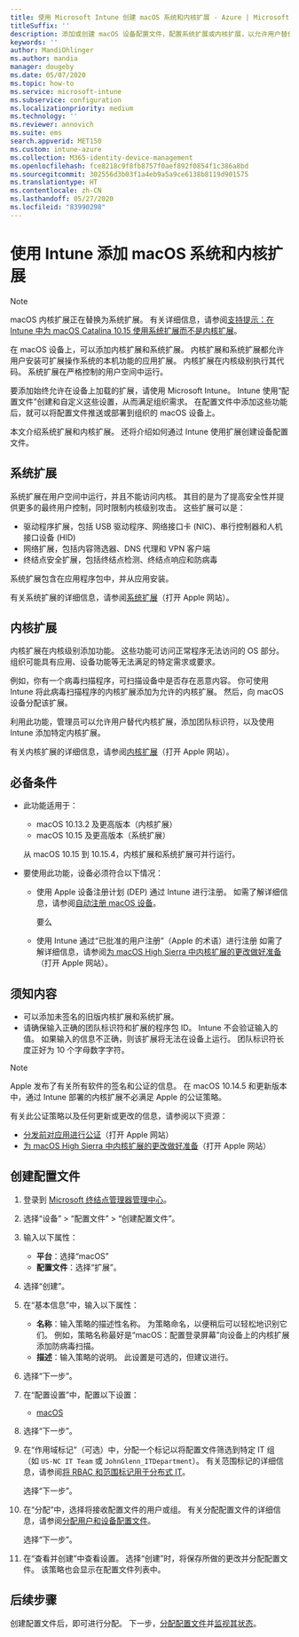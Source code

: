 ```yaml
---
title: 使用 Microsoft Intune 创建 macOS 系统和内核扩展 - Azure | Microsoft Docs
titleSuffix: ''
description: 添加或创建 macOS 设备配置文件，配置系统扩展或内核扩展，以允许用户替代和添加团队标识符，以及使用 Microsoft Intune 添加程序包和团队标识符。
keywords: ''
author: MandiOhlinger
ms.author: mandia
manager: dougeby
ms.date: 05/07/2020
ms.topic: how-to
ms.service: microsoft-intune
ms.subservice: configuration
ms.localizationpriority: medium
ms.technology: ''
ms.reviewer: annovich
ms.suite: ems
search.appverid: MET150
ms.custom: intune-azure
ms.collection: M365-identity-device-management
ms.openlocfilehash: fce8218c9f8fb8757f0aef892f0854f1c386a8bd
ms.sourcegitcommit: 302556d3b03f1a4eb9a5a9ce6138b8119d901575
ms.translationtype: HT
ms.contentlocale: zh-CN
ms.lasthandoff: 05/27/2020
ms.locfileid: "83990298"
---
```

# <a name="add-macos-system-and-kernel-extensions-in-intune"></a>使用 Intune 添加 macOS 系统和内核扩展

> [!NOTE]
> macOS 内核扩展正在替换为系统扩展。 有关详细信息，请参阅[支持提示：在 Intune 中为 macOS Catalina 10.15 使用系统扩展而不是内核扩展](https://techcommunity.microsoft.com/t5/intune-customer-success/support-tip-using-system-extensions-instead-of-kernel-extensions/ba-p/1191413)。

在 macOS 设备上，可以添加内核扩展和系统扩展。 内核扩展和系统扩展都允许用户安装可扩展操作系统的本机功能的应用扩展。 内核扩展在内核级别执行其代码。 系统扩展在严格控制的用户空间中运行。

要添加始终允许在设备上加载的扩展，请使用 Microsoft Intune。 Intune 使用“配置文件”创建和自定义这些设置，从而满足组织需求。 在配置文件中添加这些功能后，就可以将配置文件推送或部署到组织的 macOS 设备上。

本文介绍系统扩展和内核扩展。 还将介绍如何通过 Intune 使用扩展创建设备配置文件。

## <a name="system-extensions"></a>系统扩展

系统扩展在用户空间中运行，并且不能访问内核。 其目的是为了提高安全性并提供更多的最终用户控制，同时限制内核级别攻击。 这些扩展可以是：

- 驱动程序扩展，包括 USB 驱动程序、网络接口卡 (NIC)、串行控制器和人机接口设备 (HID)
- 网络扩展，包括内容筛选器、DNS 代理和 VPN 客户端
- 终结点安全扩展，包括终结点检测、终结点响应和防病毒

系统扩展包含在应用程序包中，并从应用安装。

有关系统扩展的详细信息，请参阅[系统扩展](https://developer.apple.com/documentation/systemextensions)（打开 Apple 网站）。

## <a name="kernel-extensions"></a>内核扩展

内核扩展在内核级别添加功能。 这些功能可访问正常程序无法访问的 OS 部分。 组织可能具有应用、设备功能等无法满足的特定需求或要求。

例如，你有一个病毒扫描程序，可扫描设备中是否存在恶意内容。 你可使用 Intune 将此病毒扫描程序的内核扩展添加为允许的内核扩展。 然后，向 macOS 设备分配该扩展。

利用此功能，管理员可以允许用户替代内核扩展，添加团队标识符，以及使用 Intune 添加特定内核扩展。

有关内核扩展的详细信息，请参阅[内核扩展](https://developer.apple.com/library/archive/documentation/Darwin/Conceptual/KernelProgramming/Extend/Extend.html)（打开 Apple 网站）。

## <a name="prerequisites"></a>必备条件

- 此功能适用于：

  - macOS 10.13.2 及更高版本（内核扩展）
  - macOS 10.15 及更高版本（系统扩展）

  从 macOS 10.15 到 10.15.4，内核扩展和系统扩展可并行运行。

- 要使用此功能，设备必须符合以下情况：

  - 使用 Apple 设备注册计划 (DEP) 通过 Intune 进行注册。 如需了解详细信息，请参阅[自动注册 macOS 设备](../enrollment/device-enrollment-program-enroll-macos.md)。

    要么

  - 使用 Intune 通过“已批准的用户注册”（Apple 的术语）进行注册 如需了解详细信息，请参阅[为 macOS High Sierra 中内核扩展的更改做好准备](https://support.apple.com/en-us/HT208019)（打开 Apple 网站）。

## <a name="what-you-need-to-know"></a>须知内容

- 可以添加未签名的旧版内核扩展和系统扩展。
- 请确保输入正确的团队标识符和扩展的程序包 ID。 Intune 不会验证输入的值。 如果输入的信息不正确，则该扩展将无法在设备上运行。 团队标识符长度正好为 10 个字母数字字符。

> [!NOTE]
> Apple 发布了有关所有软件的签名和公证的信息。 在 macOS 10.14.5 和更新版本中，通过 Intune 部署的内核扩展不必满足 Apple 的公证策略。
>
> 有关此公证策略以及任何更新或更改的信息，请参阅以下资源：
>
> - [分发前对应用进行公证](https://developer.apple.com/documentation/security/notarizing_your_app_before_distribution)（打开 Apple 网站） 
> - [为 macOS High Sierra 中内核扩展的更改做好准备](https://support.apple.com/en-us/HT208019)（打开 Apple 网站）

## <a name="create-the-profile"></a>创建配置文件

1. 登录到 [Microsoft 终结点管理器管理中心](https://go.microsoft.com/fwlink/?linkid=2109431)。
2. 选择“设备” > “配置文件” > “创建配置文件”。
3. 输入以下属性：

    - **平台**：选择“macOS”
    - **配置文件**：选择“扩展”。

4. 选择“创建”。
5. 在“基本信息”中，输入以下属性：

    - **名称**：输入策略的描述性名称。 为策略命名，以便稍后可以轻松地识别它们。 例如，策略名称最好是“macOS：配置登录屏幕”向设备上的内核扩展添加防病毒扫描。
    - **描述**：输入策略的说明。 此设置是可选的，但建议进行。

6. 选择“下一步”。

7. 在“配置设置”中，配置以下设置：

    - [macOS](kernel-extensions-settings-macos.md)

8. 选择“下一步”。
9. 在“作用域标记”（可选）中，分配一个标记以将配置文件筛选到特定 IT 组（如 `US-NC IT Team` 或 `JohnGlenn_ITDepartment`）。 有关范围标记的详细信息，请参阅[将 RBAC 和范围标记用于分布式 IT](../fundamentals/scope-tags.md)。

    选择“下一步”。

10. 在“分配”中，选择将接收配置文件的用户或组。 有关分配配置文件的详细信息，请参阅[分配用户和设备配置文件](device-profile-assign.md)。

    选择“下一步”。

11. 在“查看并创建”中查看设置。 选择“创建”时，将保存所做的更改并分配配置文件。 该策略也会显示在配置文件列表中。

## <a name="next-steps"></a>后续步骤

创建配置文件后，即可进行分配。 下一步，[分配配置文件](device-profile-assign.md)并[监视其状态](device-profile-monitor.md)。
